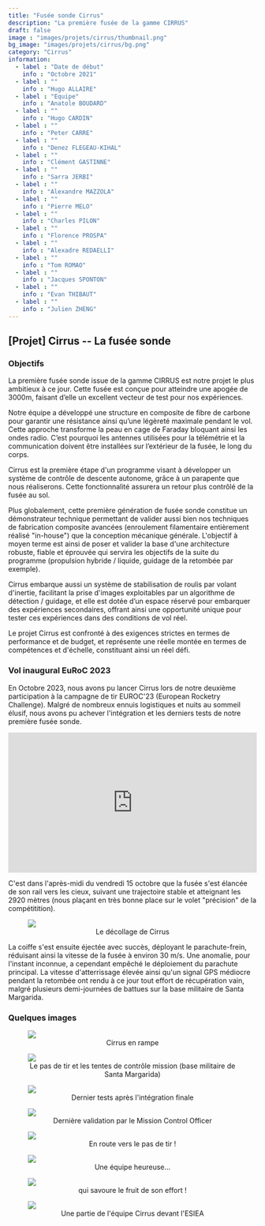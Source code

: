 ```yaml
---
title: "Fusée sonde Cirrus"
description: "La première fusée de la gamme CIRRUS"
draft: false
image : "images/projets/cirrus/thumbnail.png"
bg_image: "images/projets/cirrus/bg.png"
category: "Cirrus"
information:
  - label : "Date de début"
    info : "Octobre 2021"
  - label : ""
    info : "Hugo ALLAIRE"
  - label : "Equipe"
    info : "Anatole BOUDARD"
  - label : ""
    info : "Hugo CARDIN"
  - label : ""
    info : "Peter CARRE"
  - label : ""
    info : "Denez FLEGEAU-KIHAL"
  - label : ""
    info : "Clément GASTINNE"
  - label : ""
    info : "Sarra JERBI"
  - label : ""
    info : "Alexandre MAZZOLA"       
  - label : ""
    info : "Pierre MELO"       
  - label : ""
    info : "Charles PILON"
  - label : ""
    info : "Florence PROSPA"       
  - label : ""
    info : "Alexadre REDAELLI"       
  - label : ""
    info : "Tom ROMAO"
  - label : ""
    info : "Jacques SPONTON" 
  - label : ""
    info : "Evan THIBAUT"
  - label : ""
    info : "Julien ZHENG"
---
```


## [Projet] Cirrus -- La fusée sonde

### Objectifs

La première fusée sonde issue de la gamme CIRRUS est notre projet le plus ambitieux à ce jour. Cette fusée est conçue pour atteindre une apogée de
3000m, faisant d’elle un excellent vecteur de test pour nos expériences. 

Notre équipe a développé une structure en composite de fibre de carbone pour garantir une résistance ainsi qu’une légèreté maximale pendant le vol.
Cette approche transforme la peau en cage de Faraday bloquant ainsi les ondes radio. C’est pourquoi les antennes utilisées pour la télémétrie et la
communication doivent être installées sur l’extérieur de la fusée, le long du corps. 

Cirrus est la première étape d'un programme visant à développer un système de contrôle de descente autonome, grâce à un parapente que nous
réaliserons. Cette fonctionnalité assurera un retour plus contrôlé de la fusée au sol. 

Plus globalement, cette première génération de fusée sonde constitue un démonstrateur technique permettant de valider aussi bien nos techniques de
fabrication composite avancées (enroulement filamentaire entièrement réalisé "in-house") que la conception mécanique générale. L'objectif à moyen
terme est ainsi de poser et valider la base d'une architecture robuste, fiable et éprouvée qui servira les objectifs de la suite du programme
(propulsion hybride / liquide, guidage de la retombée par exemple).

Cirrus embarque aussi un système de stabilisation de roulis par volant d'inertie, facilitant la prise d'images exploitables par un algorithme de
détection / guidage, et elle est dotée d’un espace réservé pour embarquer des expériences secondaires, offrant ainsi une opportunité unique pour
tester ces expériences dans des conditions de vol réel. 

Le projet Cirrus est confronté à des exigences strictes en termes de performance et de budget, et représente une réelle montée en termes de
compétences et d'échelle, constituant ainsi un réel défi.

### Vol inaugural EuRoC 2023

En Octobre 2023, nous avons pu lancer Cirrus lors de notre deuxième participation à la campagne de tir EUROC'23 (European Rocketry Challenge).  Malgré
de nombreux ennuis logistiques et nuits au sommeil élusif, nous avons pu achever l'intégration et les derniers tests de notre première fusée sonde.

<div style="display: flex; justify-content: center;"><iframe style="aspect-ratio: 16 / 9; width: 100% !important;" src="https://www.youtube.com/embed/1o_6G1VSAmw?si=lv8w1cEf92KigNfD" title="YouTube video player" frameborder="0" allow="accelerometer; autoplay; clipboard-write; encrypted-media; gyroscope; picture-in-picture; web-share" referrerpolicy="strict-origin-when-cross-origin" allowfullscreen></iframe></div>

C'est dans l'après-midi du vendredi 15 octobre que la fusée s'est élancée de son rail vers les cieux, suivant une trajectoire stable et atteignant les
2920 mètres (nous plaçant en très bonne place sur le volet "précision" de la compétitition). 

<figure>
  <a href="/images/cirrus/AO-EUROC-15_113.jpg"><img class="img-responsive" src="/images/cirrus/AO-EUROC-15_113.jpg" /></a>
  <figcaption><center>Le décollage de Cirrus</center></figcaption>
</figure>

La coiffe s'est ensuite éjectée avec succès, déployant le parachute-frein, réduisant ainsi la vitesse de la fusée à environ 30 m/s. Une anomalie,
pour l'instant inconnue, a cependant empêché le déploiement du parachute principal. La vitesse d'atterrissage élevée ainsi qu'un signal GPS médiocre
pendant la retombée ont rendu à ce jour tout effort de récupération vain, malgré plusieurs demi-journées de battues sur la base militaire de Santa
Margarida.

### Quelques images

<figure>
  <a href="/images/cirrus/Cirrus-en-rampe.jpg"><img class="img-responsive" src="/images/cirrus/Cirrus-en-rampe.jpg" /></a>
  <figcaption><center>Cirrus en rampe</center></figcaption>
</figure>

<figure>
  <a href="/images/cirrus/AO-EUROC-12_043.jpg"><img class="img-responsive" src="/images/cirrus/AO-EUROC-12_043.jpg" /></a>
  <figcaption><center>Le pas de tir et les tentes de contrôle mission (base militaire de Santa Margarida)</center></figcaption>
</figure>

<figure>
  <a href="/images/cirrus/AO-EUROC-15_051.jpg"><img class="img-responsive" src="/images/cirrus/AO-EUROC-15_051.jpg" /></a>
  <figcaption><center>Dernier tests après l'intégration finale</center></figcaption>
</figure>

<figure>
  <a href="/images/cirrus/DSC9339.jpg"><img class="img-responsive" src="/images/cirrus/DSC9339.jpg" /></a>
  <figcaption><center>Dernière validation par le Mission Control Officer</center></figcaption>
</figure>

<figure>
  <a href="/images/cirrus/AO-EUROC-15_082.jpg"><img class="img-responsive" src="/images/cirrus/AO-EUROC-15_082.jpg" /></a>
  <figcaption><center>En route vers le pas de tir !</center></figcaption>
</figure>

<figure>
  <a href="/images/cirrus/AO-EUROC-15_116.jpg"><img class="img-responsive" src="/images/cirrus/AO-EUROC-15_116.jpg" /></a>
  <figcaption><center>Une équipe heureuse...</center></figcaption>
</figure>

<figure>
  <a href="/images/cirrus/AO-EUROC-15_111.jpg"><img class="img-responsive" src="/images/cirrus/AO-EUROC-15_111.jpg" /></a>
  <figcaption><center>qui savoure le fruit de son effort !</center></figcaption>
</figure>

<figure>
  <a href="/images/cirrus/cirrus_team.jpg"><img class="img-responsive" src="/images/cirrus/cirrus_team.jpg" /></a>
  <figcaption><center>Une partie de l'équipe Cirrus devant l'ESIEA</center></figcaption>
</figure>
